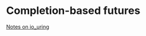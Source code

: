 # Completion-based futures

[Notes on io_uring][withoutboats-blog]

[withoutboats-blog]: https://boats.gitlab.io/blog/post/io-uring
